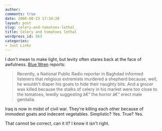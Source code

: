 ```yaml
---
author:
comments: true
date: 2006-08-23 17:34:28
layout: post
slug: celery-and-tomatoes-lethal
title: Celery and tomatoes lethal
wordpress_id: 563
categories:
- Just Links
---
```


I don't mean to make light, but levity often stares back at the face of awfulness. [Blue Wren](http://wren-o-blue.blogspot.com/2006/08/that-niggly-question.html) reports:


> Recently, a National Public Radio reporter in Baghdad informed listeners that religious extremists murdered a shepherd because, well, he wouldn't diaper his goats to hide their naughty bits. And a grocer was killed because the stalks of celery in his market were too close to the tomatoes, lewdly suggesting â€“ the horror â€“ erect male genitalia.

Iraq is now in midst of civil war. They're killing each other because of immodest goats and indecent vegetables. Simplistic? Yes. True? Yes.

That cannot be correct, can it it? I know it isn't right.

